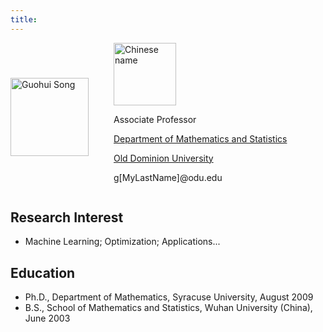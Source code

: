 ```yaml
---
title: 
---
```



<style>
.mycontainer {
  display: flex;
  align-items: center;
  justify-content: left;
  column-gap: 40px
}

.mycontainer img {
  max-width: 100%;
  max-height:100%;
}

.mycontainer text {
  font-size: 20px;
  padding-left: 20px;
}
</style>

<div class="mycontainer">
    <div class="img">
        <img src="/images/GuohuiSong.jpg" alt="Guohui Song" width="125px" >
    </div>
    <div class="text">
    <img src="/images/signature.jpg" alt="Chinese name" width="100px">
    <p>Associate Professor</p>
    <p><a href="http://www.odu.edu/math", target="_blank">Department of Mathematics and Statistics</a></p>
    <p><a href="http://www.odu.edu", target="_blank">Old Dominion University</a></p>
    <p>g[MyLastName]@odu.edu</p>
    </div>
</div>

<!-- {{< figure src="/images/signature.jpg" alt="Chinese name" width="100px" >}} 
{{< figure src="/images/GuohuiSong.jpg" alt="Guohui Song" width="200px" >}} -->
<!-- [Department of Mathematics and Statistics](http://www.odu.edu/math)

[Old Dominion Univeristy](http://www.odu.edu) -->



<!-- ## Address

Guohui Song\n
Department of Mathematics and Statistics\n
Old Dominion University\n
2300 Engineering \& Computational Sciences Building\n
Norfolk, VA 23529

Phone: 757-683-3882\n
Fax: 757-683-3885\n
Email: g+_/MyLastName/_+@odu.edu -->


## Research Interest
- Machine Learning; Optimization; Applications...


## Education
- Ph.D., Department of Mathematics, Syracuse University, August 2009
- B.S., School of Mathematics and Statistics, Wuhan University (China), June 2003